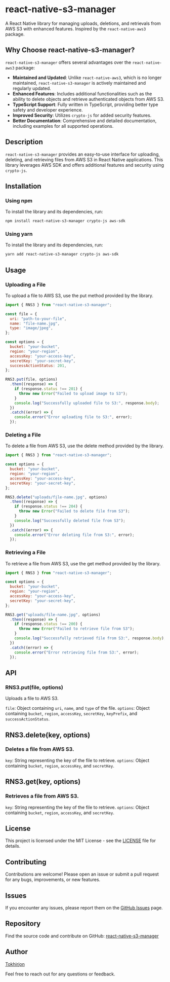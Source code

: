 # react-native-s3-manager

A React Native library for managing uploads, deletions, and retrievals from AWS S3 with enhanced features. Inspired by the `react-native-aws3` package.

## Why Choose react-native-s3-manager?

`react-native-s3-manager` offers several advantages over the `react-native-aws3` package:

- **Maintained and Updated**: Unlike `react-native-aws3`, which is no longer maintained, `react-native-s3-manager` is actively maintained and regularly updated.
- **Enhanced Features**: Includes additional functionalities such as the ability to delete objects and retrieve authenticated objects from AWS S3.
- **TypeScript Support**: Fully written in TypeScript, providing better type safety and developer experience.
- **Improved Security**: Utilizes `crypto-js` for added security features.
- **Better Documentation**: Comprehensive and detailed documentation, including examples for all supported operations.

## Description

`react-native-s3-manager` provides an easy-to-use interface for uploading, deleting, and retrieving files from AWS S3 in React Native applications. This library leverages AWS SDK and offers additional features and security using `crypto-js`.

## Installation

### Using npm

To install the library and its dependencies, run:

```bash
npm install react-native-s3-manager crypto-js aws-sdk
```

### Using yarn

To install the library and its dependencies, run:

```bash
yarn add react-native-s3-manager crypto-js aws-sdk

```

## Usage

### Uploading a File

To upload a file to AWS S3, use the put method provided by the library.

```jsx
import { RNS3 } from "react-native-s3-manager";

const file = {
  uri: "path-to-your-file",
  name: "file-name.jpg",
  type: "image/jpeg",
};

const options = {
  bucket: "your-bucket",
  region: "your-region",
  accessKey: "your-access-key",
  secretKey: "your-secret-key",
  successActionStatus: 201,
};

RNS3.put(file, options)
  .then((response) => {
    if (response.status !== 201) {
      throw new Error("Failed to upload image to S3");
    }
    console.log("Successfully uploaded file to S3:", response.body);
  })
  .catch((error) => {
    console.error("Error uploading file to S3:", error);
  });
```

### Deleting a File

To delete a file from AWS S3, use the delete method provided by the library.

```jsx
import { RNS3 } from "react-native-s3-manager";

const options = {
  bucket: "your-bucket",
  region: "your-region",
  accessKey: "your-access-key",
  secretKey: "your-secret-key",
};

RNS3.delete("uploads/file-name.jpg", options)
  .then((response) => {
    if (response.status !== 204) {
      throw new Error("Failed to delete file from S3");
    }
    console.log("Successfully deleted file from S3");
  })
  .catch((error) => {
    console.error("Error deleting file from S3:", error);
  });
```

### Retrieving a File

To retrieve a file from AWS S3, use the get method provided by the library.

```jsx
import { RNS3 } from "react-native-s3-manager";

const options = {
  bucket: "your-bucket",
  region: "your-region",
  accessKey: "your-access-key",
  secretKey: "your-secret-key",
};

RNS3.get("uploads/file-name.jpg", options)
  .then((response) => {
    if (response.status !== 200) {
      throw new Error("Failed to retrieve file from S3");
    }
    console.log("Successfully retrieved file from S3:", response.body);
  })
  .catch((error) => {
    console.error("Error retrieving file from S3:", error);
  });
```

## API

### RNS3.put(file, options)

Uploads a file to AWS S3.

`file`: Object containing `uri`, `name`, and `type` of the file.
`options`: Object containing `bucket`, `region`, `accessKey`, `secretKey`, `keyPrefix`, and `successActionStatus`.

## RNS3.delete(key, options)

### Deletes a file from AWS S3.

`key`: String representing the key of the file to retrieve.
`options`: Object containing `bucket`, `region`, `accessKey`, and `secretKey`.

## RNS3.get(key, options)

### Retrieves a file from AWS S3.

`key`: String representing the key of the file to retrieve.
`options`: Object containing `bucket`, `region`, `accessKey`, and `secretKey`.

## License

This project is licensed under the MIT License - see the [LICENSE](https://github.com/Justin9606/react-native-s3-manager/blob/master/LICENSE.txt) file for details.

## Contributing

Contributions are welcome! Please open an issue or submit a pull request for any bugs, improvements, or new features.

## Issues

If you encounter any issues, please report them on the [GitHub Issues](https://github.com/Justin9606/react-native-s3-manager/issues) page.

## Repository

Find the source code and contribute on GitHub: [react-native-s3-manager](https://github.com/Justin9606/react-native-s3-manager)

## Author

[Tokhirjon](https://tonybek.com/)

Feel free to reach out for any questions or feedback.
